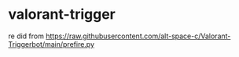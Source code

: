 # valorant-trigger


 re did from https://raw.githubusercontent.com/alt-space-c/Valorant-Triggerbot/main/prefire.py
